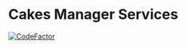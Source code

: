 # Cakes Manager Services

[![CodeFactor](https://www.codefactor.io/repository/github/alexkoltsov/cakes-manager-services/badge/master)](https://www.codefactor.io/repository/github/alexkoltsov/cakes-manager-services/overview/master)
